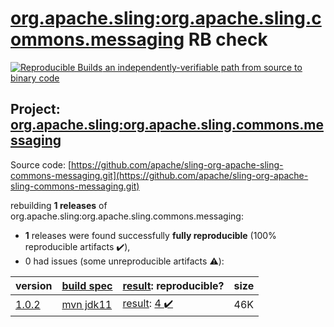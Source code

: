 [org.apache.sling:org.apache.sling.commons.messaging](https://search.maven.org/artifact/org.apache.sling/org.apache.sling.commons.messaging/) RB check
=======

[![Reproducible Builds](https://reproducible-builds.org/images/logos/rb.svg) an independently-verifiable path from source to binary code](https://reproducible-builds.org/)

## Project: [org.apache.sling:org.apache.sling.commons.messaging](https://search.maven.org/artifact/org.apache.sling/org.apache.sling.commons.messaging/)

Source code: [https://github.com/apache/sling-org-apache-sling-commons-messaging.git](https://github.com/apache/sling-org-apache-sling-commons-messaging.git)

rebuilding **1 releases** of org.apache.sling:org.apache.sling.commons.messaging:
- **1** releases were found successfully **fully reproducible** (100% reproducible artifacts :heavy_check_mark:),
- 0 had issues (some unreproducible artifacts :warning:):

| version | [build spec](/BUILDSPEC.md) | [result](https://reproducible-builds.org/docs/jvm/): reproducible? | size |
| -- | --------- | ------ | -- |
| [1.0.2](https://search.maven.org/artifact/org.apache.sling/org.apache.sling.commons.messaging/1.0.2/pom) | [mvn jdk11](org.apache.sling.commons.messaging-1.0.2.buildspec) | [result](org.apache.sling.commons.messaging-1.0.2.buildinfo): [4 :heavy_check_mark: ](org.apache.sling.commons.messaging-1.0.2.buildcompare) | 46K |
